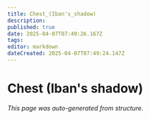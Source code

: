 ```yaml
---
title: Chest_(Iban's_shadow)
description: 
published: true
date: 2025-04-07T07:49:26.167Z
tags: 
editor: markdown
dateCreated: 2025-04-07T07:49:24.147Z
---
```


# Chest (Iban's shadow)

*This page was auto-generated from structure.*